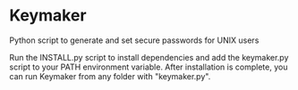 # Keymaker
Python script to generate and set secure passwords for UNIX users

Run the INSTALL.py script to install dependencies and add the keymaker.py script to your PATH environment variable. After installation is complete, you can run Keymaker from any folder with "keymaker.py".
